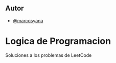 
## Autor

- [@marcosyana](https://github.com/marcosyana)


# Logica de Programacion

Soluciones a los problemas de LeetCode

